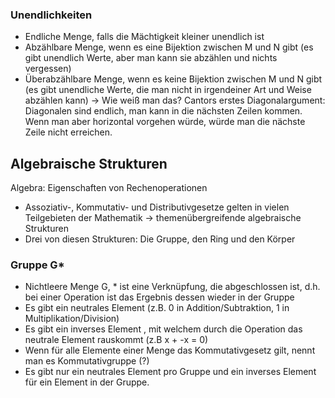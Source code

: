 ### Unendlichkeiten
- Endliche Menge, falls die Mächtigkeit kleiner unendlich ist
- Abzählbare Menge, wenn es eine Bijektion zwischen M und N gibt (es gibt unendlich Werte, aber man kann sie abzählen und nichts vergessen)
- Überabzählbare Menge, wenn es keine Bijektion zwischen M und N gibt (es gibt unendliche Werte, die man nicht in irgendeiner Art und Weise abzählen kann)
-> Wie weiß man das? Cantors erstes Diagonalargument:
Diagonalen sind endlich, man kann in die nächsten Zeilen kommen. Wenn man aber horizontal vorgehen würde, würde man die nächste Zeile nicht erreichen.
## Algebraische Strukturen
Algebra: Eigenschaften von Rechenoperationen
- Assoziativ-, Kommutativ- und Distributivgesetze gelten in vielen Teilgebieten der Mathematik -> themenübergreifende algebraische Strukturen
- Drei von diesen Strukturen: Die Gruppe, den Ring und den Körper
### Gruppe G*
- Nichtleere Menge G, \* ist eine Verknüpfung, die abgeschlossen ist, d.h. bei einer Operation ist das Ergebnis dessen wieder in der Gruppe
- Es gibt ein neutrales Element (z.B. 0 in Addition/Subtraktion, 1 in Multiplikation/Division)
- Es gibt ein inverses Element , mit welchem durch die Operation das neutrale Element rauskommt (z.B x + -x = 0)
- Wenn für alle Elemente einer Menge das Kommutativgesetz gilt, nennt man es Kommutativgruppe (?)
- Es gibt nur ein neutrales Element pro Gruppe und ein inverses Element für ein Element in der Gruppe.